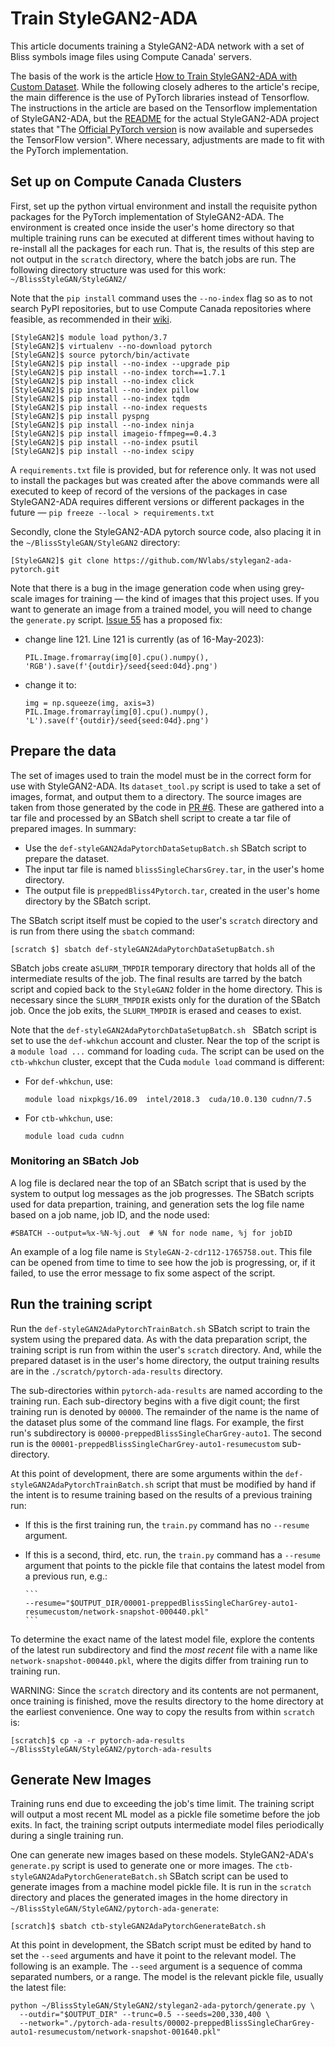 # Train StyleGAN2-ADA
This article documents training a StyleGAN2-ADA network with a set of Bliss symbols image files using Compute Canada' servers.

The basis of the work is the article [How to Train StyleGAN2-ADA with Custom Dataset](https://towardsdatascience.com/how-to-train-stylegan2-ada-with-custom-dataset-dc268ff70544).  While the following closely adheres to the article's recipe, the main difference is the use of PyTorch libraries instead of Tensorflow.  The instructions in the article are based on the Tensorflow implementation of StyleGAN2-ADA, but the [README](https://github.com/NVlabs/stylegan2-ada#readme) for the actual StyleGAN2-ADA project states that "The [Official PyTorch version](https://github.com/NVlabs/stylegan2-ada-pytorch) is now available and supersedes the TensorFlow version".  Where necessary, adjustments are made to fit with the PyTorch implementation.

## Set up on Compute Canada Clusters
First, set up the python virtual environment and install the requisite python packages for the PyTorch implementation of StyleGAN2-ADA.  The environment is created once inside the user's home directory so that multiple training runs can be executed at different times without having to re-install all the packages for each run.  That is, the results of this step are not output in the `scratch` directory, where the batch jobs are run.  The following directory structure was used for this work:  `~/BlissStyleGAN/StyleGAN2/`

Note that the `pip install` command uses the `--no-index` flag so as to not search PyPI repositories, but to use Compute Canada repositories where feasible, as recommended in their [wiki](https://docs.alliancecan.ca/wiki/Python#Installing_packages).

```
[StyleGAN2]$ module load python/3.7
[StyleGAN2]$ virtualenv --no-download pytorch
[StyleGAN2]$ source pytorch/bin/activate
[StyleGAN2]$ pip install --no-index --upgrade pip
[StyleGAN2]$ pip install --no-index torch==1.7.1
[StyleGAN2]$ pip install --no-index click
[StyleGAN2]$ pip install --no-index pillow
[StyleGAN2]$ pip install --no-index tqdm
[StyleGAN2]$ pip install --no-index requests
[StyleGAN2]$ pip install pyspng
[StyleGAN2]$ pip install --no-index ninja
[StyleGAN2]$ pip install imageio-ffmpeg==0.4.3
[StyleGAN2]$ pip install --no-index psutil
[StyleGAN2]$ pip install --no-index scipy
```

A `requirements.txt` file is provided, but for reference only.  It was not used to install the packages but was created after the above commands were all executed to keep of record of the versions of the packages in case StyleGAN2-ADA requires different versions or different packages in the future &mdash; `pip freeze --local > requirements.txt`

Secondly, clone the StyleGAN2-ADA pytorch source code, also placing it in the `~/BlissStyleGAN/StyleGAN2` directory:

```
[StyleGAN2]$ git clone https://github.com/NVlabs/stylegan2-ada-pytorch.git
```

Note that there is a bug in the image generation code when using grey-scale images for training &mdash; the kind of images that this project uses.  If you want to generate an image from a trained model, you will need to change the `generate.py` script.  [Issue 55](https://github.com/NVlabs/stylegan2-ada-pytorch/issues/55) has a proposed fix:

  - change line 121.  Line 121 is currently (as of 16-May-2023):

    ```
    PIL.Image.fromarray(img[0].cpu().numpy(), 'RGB').save(f'{outdir}/seed{seed:04d}.png')
    ```
  - change it to:

    ```
    img = np.squeeze(img, axis=3)
    PIL.Image.fromarray(img[0].cpu().numpy(), 'L').save(f'{outdir}/seed{seed:04d}.png')
    ```

## Prepare the data
The set of images used to train the model must be in the correct form for use with StyleGAN2-ADA.  Its `dataset_tool.py` script is used to take a set of images, format, and output them to a directory.  The source images are taken from those generated by the code in [PR #6](https://github.com/inclusive-design/baby-bliss-bot/pull/6).  These are gathered into a tar file and processed by an SBatch shell script to create a tar file of prepared images.  In summary:

  - Use the `def-styleGAN2AdaPytorchDataSetupBatch.sh` SBatch script to prepare the dataset.
  - The input tar file is named `blissSingleCharsGrey.tar`, in the user's home directory.
  - The output file is `preppedBliss4Pytorch.tar`, created in the user's home directory by the SBatch script.

The SBatch script itself must be copied to the user's `scratch` directory and is run from there using the `sbatch` command:

```
[scratch $] sbatch def-styleGAN2AdaPytorchDataSetupBatch.sh
```

SBatch jobs create a`SLURM_TMPDIR` temporary directory that holds all of the intermediate results of the job.  The final results are tarred by the batch script and copied back to the `StyleGAN2` folder in the home directory.  This is necessary since the `SLURM_TMPDIR` exists only for the duration of the SBatch job.  Once the job exits, the `SLURM_TMPDIR` is erased and ceases to exist.

Note that the `def-styleGAN2AdaPytorchDataSetupBatch.sh ` SBatch script is set to use the `def-whkchun` account and cluster.  Near the top of the script is a `module load ...` command for loading `cuda`.  The script can be used on the `ctb-whkchun` cluster, except that the Cuda `module load` command is different:

  - For `def-whkchun`, use:

    ```
    module load nixpkgs/16.09  intel/2018.3  cuda/10.0.130 cudnn/7.5
    ```
  - For `ctb-whkchun`, use:
    
    ```
    module load cuda cudnn
    ``` 

### Monitoring an SBatch Job
A log file is declared near the top of an SBatch script that is used by the system to output log messages as the job progresses.  The SBatch scripts used for data prepartion, training, and generation sets the log file name based on a job name, job ID, and the node used:

```
#SBATCH --output=%x-%N-%j.out  # %N for node name, %j for jobID
```

An example of a log file name is `StyleGAN-2-cdr112-1765758.out`.  This file can be opened from time to time to see how the job is progressing, or, if it failed, to use the error message to fix some aspect of the script.

## Run the training script

Run the `def-styleGAN2AdaPytorchTrainBatch.sh` SBatch script to train the system using the prepared data. As with the data preparation script, the training script is run from within the user's `scratch` directory.  And, while the prepared dataset is in the user's home directory, the output training results are in the `./scratch/pytorch-ada-results` directory.

The sub-directories within `pytorch-ada-results` are named according to the training run. Each sub-directory begins with a five digit count; the first training run is denoted by `00000`.  The remainder of the name is the name of the dataset plus some of the command line flags.  For example, the first run's subdirectory is `00000-preppedBlissSingleCharGrey-auto1`.  The second run is the `00001-preppedBlissSingleCharGrey-auto1-resumecustom` sub-directory.

At this point of development, there are some arguments within the `def-styleGAN2AdaPytorchTrainBatch.sh` script that must be modified by hand if the intent is to resume training based on the results of a previous training run:

  - If this is the first training run, the `train.py` command has no `--resume` argument.
  - If this is a second, third, etc. run, the `train.py` command has a `--resume` argument that points to the pickle file that contains the latest model from a previous run, e.g.:

        ```
        --resume="$OUTPUT_DIR/00001-preppedBlissSingleCharGrey-auto1-resumecustom/network-snapshot-000440.pkl"
        ```

To determine the exact name of the latest model file, explore the contents of the latest run subdirectory and find the <em>most recent</em> file with a name like `network-snapshot-000440.pkl`, where the digits differ from training run to training run.

WARNING:  Since the `scratch` directory and its contents are not permanent, once training is finished, move the results directory to the home directory at the earliest convenience.  One way to copy the results from within `scratch` is:

```
[scratch]$ cp -a -r pytorch-ada-results ~/BlissStyleGAN/StyleGAN2/pytorch-ada-results
```

## Generate New Images

Training runs end due to exceeding the job's time limit.  The training script will output a most recent ML model as a pickle file sometime before the job exits.  In fact, the training script outputs intermediate model files periodically during a single training run.

One can generate new images based on these models.  StyleGAN2-ADA's `generate.py` script is used to generate one or more images.  The `ctb-styleGAN2AdaPytorchGenerateBatch.sh` SBatch script can be used to generate images from a machine model pickle file.  It is run in the `scratch` directory and places the generated images in the home directory in `~/BlissStyleGAN/StyleGAN2/pytorch-ada-generate`:

```
[scratch]$ sbatch ctb-styleGAN2AdaPytorchGenerateBatch.sh
```

At this point in development, the SBatch script must be edited by hand to set the `--seed` arguments and have it point to the relevant model.  The following is an example.  The `--seed` argument is a sequence of comma separated numbers, or a range.  The model is the relevant pickle file, usually the latest file:

```
python ~/BlissStyleGAN/StyleGAN2/stylegan2-ada-pytorch/generate.py \
  --outdir="$OUTPUT_DIR" --trunc=0.5 --seeds=200,330,400 \
  --network="./pytorch-ada-results/00002-preppedBlissSingleCharGrey-auto1-resumecustom/network-snapshot-001640.pkl"

